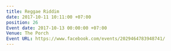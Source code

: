 ```yaml
---
title: Reggae Riddim
date: 2017-10-11 10:11:00 +07:00
position: 26
Event date: 2017-10-13 00:00:00 +07:00
Venue: The Porch
Event URL: https://www.facebook.com/events/2029464783948741/
---
```


